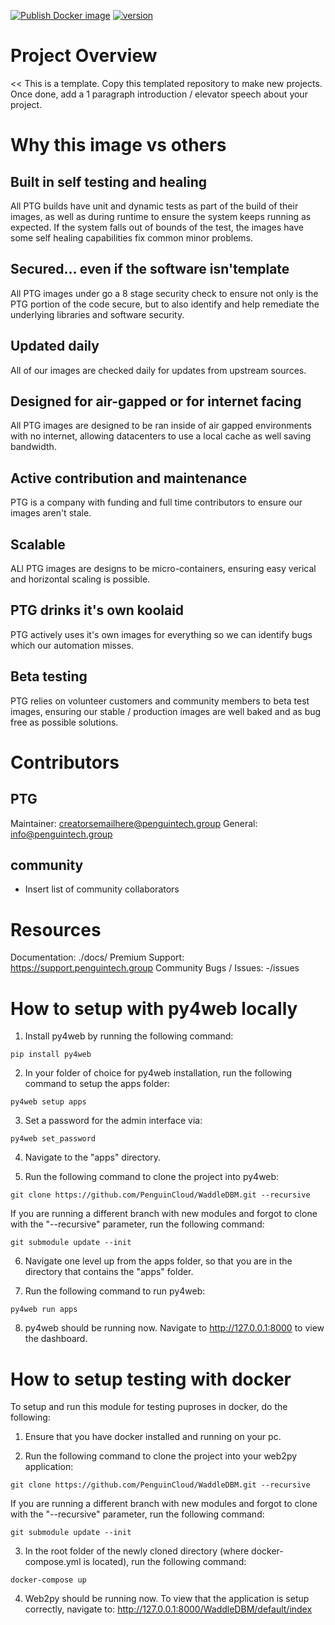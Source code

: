 [![Publish Docker image](https://github.com/PenguinCloud/project-template/actions/workflows/docker-image.yml/badge.svg)](https://github.com/PenguinCloud/core/actions/workflows/docker-image.yml) [![version](https://img.shields.io/badge/version-5.1.1-blue.svg)](https://semver.org) 

# Project Overview
<< This is a template. Copy this templated repository to make new projects. Once done, add a 1 paragraph introduction / elevator speech about your project.
>>
# Why this image vs others
## Built in self testing and healing
All PTG builds have unit and dynamic tests as part of the build of their images, as well as during runtime to ensure the system keeps running as expected. If the system falls out of bounds of the test, the images have some self healing capabilities fix common minor problems.

## Secured... even if the software isn'template
All PTG images under go a 8 stage security check to ensure not only is the PTG portion of the code secure, but to also identify and help remediate the underlying libraries and software security. 

## Updated daily
All of our images are checked daily for updates from upstream sources.

## Designed for air-gapped or for internet facing
All PTG images are designed to be ran inside of air gapped environments with no internet, allowing datacenters to use a local cache as well saving bandwidth.

## Active contribution and maintenance
PTG is a company with funding and full time contributors to ensure our images aren't stale.

## Scalable
ALl PTG images are designs to be micro-containers, ensuring easy verical and horizontal scaling is possible.

## PTG drinks it's own koolaid
PTG actively uses it's own images for everything so we can identify bugs which our automation misses.

## Beta testing
PTG relies on volunteer customers and community members to beta test images, ensuring our stable / production images are well baked and as bug free as possible solutions.

# Contributors
## PTG
Maintainer: creatorsemailhere@penguintech.group
General: info@penguintech.group

## community

* Insert list of community collaborators


# Resources
Documentation: ./docs/
Premium Support: https://support.penguintech.group 
Community Bugs / Issues: -/issues

# How to setup with py4web locally

1. Install py4web by running the following command:

```
pip install py4web
```

2. In your folder of choice for py4web installation, run the following command to setup the apps folder:

```
py4web setup apps
```

3. Set a password for the admin interface via:

```
py4web set_password
```

4. Navigate to the "apps" directory.

5. Run the following command to clone the project into py4web:

```
git clone https://github.com/PenguinCloud/WaddleDBM.git --recursive
```

If you are running a different branch with new modules and forgot to clone with the "--recursive" parameter, run the following command:

```
git submodule update --init
```

6. Navigate one level up from the apps folder, so that you are in the directory that contains the "apps" folder.

7. Run the following command to run py4web:

```
py4web run apps
```

8. py4web should be running now. Navigate to http://127.0.0.1:8000 to view the dashboard.

# How to setup testing with docker

To setup and run this module for testing puproses in docker, do the following:

1. Ensure that you have docker installed and running on your pc.

2. Run the following command to clone the project into your web2py application:

```
git clone https://github.com/PenguinCloud/WaddleDBM.git --recursive
```

If you are running a different branch with new modules and forgot to clone with the "--recursive" parameter, run the following command:

```
git submodule update --init
```

3. In the root folder of the newly cloned directory (where docker-compose.yml is located), run the following command:

```
docker-compose up
```

4. Web2py should be running now. To view that the application is setup correctly, navigate to: http://127.0.0.1:8000/WaddleDBM/default/index
